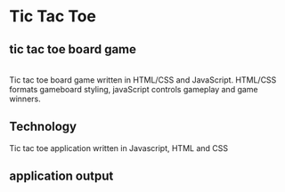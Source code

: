 <h1>Tic Tac Toe</h1>
<h2>tic tac toe board game </h2>
<br>
<div id='intropara'>
  Tic tac toe board game written in HTML/CSS and JavaScript.  HTML/CSS formats gameboard styling, javaScript controls gameplay and game winners.  
 
 </div>
 <h2>Technology</h2>
 Tic tac toe application written in Javascript, HTML and CSS
 
 <h2> application output</h2>
 
